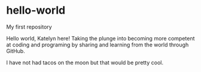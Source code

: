 # hello-world
My first repository

Hello world, Katelyn here! Taking the plunge into becoming  more competent at coding and programing by sharing and learning from the world through GitHub. 

I have not had tacos on the moon but that would be pretty cool. 
